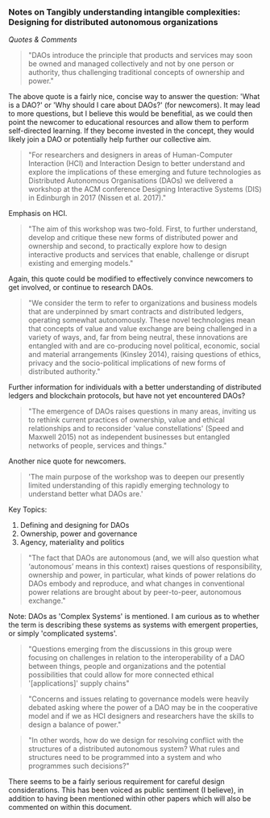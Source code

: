 ### Notes on Tangibly understanding intangible complexities: Designing for distributed autonomous organizations

*Quotes & Comments*

> "DAOs introduce the principle that products and services may soon be owned and managed collectively and not by one person or authority, thus challenging traditional concepts of ownership and power."  

The above quote is a fairly nice, concise way to answer the question: 'What is a DAO?' or 'Why should I care about DAOs?' (for newcomers). It may lead to more questions, but I believe this would be benefitial, as we could then point the newcomer to educational resources and allow them to perform self-directed learning. If they become invested in the concept, they would likely join a DAO or potentially help further our collective aim.

> "For researchers and designers in areas of Human-Computer Interaction (HCI) and Interaction Design to better understand and explore the implications of these emerging and future technologies as Distributed Autonomous Organisations (DAOs) we delivered a workshop at the ACM conference Designing Interactive Systems (DIS) in Edinburgh in 2017 (Nissen et al. 2017)."  

Emphasis on HCI.

> "The aim of this workshop was two-fold. First, to further understand, develop and critique these new forms of distributed power and ownership and second, to practically explore how to design interactive products and services that enable, challenge or disrupt existing and emerging models."  

Again, this quote could be modified to effectively convince newcomers to get involved, or continue to research DAOs.

> "We consider the term to refer to organizations and business models that are underpinned by smart contracts and distributed ledgers, operating somewhat autonomously. These novel technologies mean that concepts of value and value exchange are being challenged in a variety of ways, and, far from being neutral, these innovations are entangled with and are co-producing novel political, economic, social and material arrangements (Kinsley 2014), raising questions of ethics, privacy and the socio-political implications of new forms of distributed authority."  

Further information for individuals with a better understanding of distributed ledgers and blockchain protocols, but have not yet encountered DAOs?

> "The emergence of DAOs raises questions in many areas, inviting us to rethink current practices of ownership, value and ethical relationships and to reconsider 'value constellations' (Speed and Maxwell 2015) not as independent businesses but entangled networks of people, services and things."  

Another nice quote for newcomers.

> 'The main purpose of the workshop was to deepen our presently limited understanding of this rapidly emerging technology to understand better what DAOs are.'  

Key Topics:

1. Defining and designing for DAOs
2. Ownership, power and governance
3. Agency, materiality and politics

> "The fact that DAOs are autonomous (and, we will also question what ‘autonomous’ means in this context) raises questions of responsibility, ownership and power, in particular, what kinds of power relations do DAOs embody and reproduce, and what changes in conventional power relations are brought about by peer-to-peer, autonomous exchange."  

Note: DAOs as 'Complex Systems' is mentioned. I am curious as to whether the term is describing these systems as systems with emergent properties, or simply 'complicated systems'.

> "Questions emerging from the discussions in this group were focusing on
challenges in relation to the interoperability of a DAO between things, people and organizations and the potential possibilities that could allow for more connected ethical '[applications]' supply chains"

> "Concerns and issues relating to governance models were heavily debated asking where the power of a DAO may be in the cooperative model and if we as HCI designers and researchers have the skills to design a balance of power."

> "In other words, how do we design for resolving conflict with the structures of a distributed autonomous system? What rules and structures need to be programmed into a system and who programmes such decisions?"

There seems to be a fairly serious requirement for careful design considerations. This has been voiced as public sentiment (I believe), in addition to having been mentioned within other papers which will also be commented on within this document.